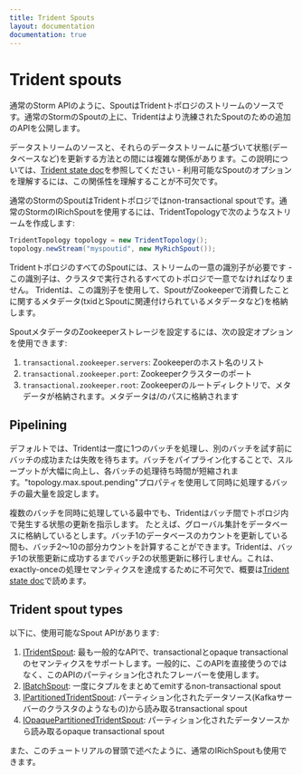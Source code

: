 ```yaml
---
title: Trident Spouts
layout: documentation
documentation: true
---
```

# Trident spouts

通常のStorm APIのように、SpoutはTridentトポロジのストリームのソースです。通常のStormのSpoutの上に、Tridentはより洗練されたSpoutのための追加のAPIを公開します。

データストリームのソースと、それらのデータストリームに基づいて状態(データベースなど)を更新する方法との間には複雑な関係があります。この説明については、[Trident state doc](Trident-state.html)を参照してください - 利用可能なSpoutのオプションを理解するには、この関係性を理解することが不可欠です。

通常のStormのSpoutはTridentトポロジではnon-transactional spoutです。通常のStormのIRichSpoutを使用するには、TridentTopologyで次のようなストリームを作成します:

```java
TridentTopology topology = new TridentTopology();
topology.newStream("myspoutid", new MyRichSpout());
```

TridentトポロジのすべてのSpoutには、ストリームの一意の識別子が必要です - この識別子は、クラスタで実行されるすべてのトポロジで一意でなければなりません。 Tridentは、この識別子を使用して、SpoutがZookeeperで消費したことに関するメタデータ(txidとSpoutに関連付けられているメタデータなど)を格納します。

SpoutメタデータのZookeeperストレージを設定するには、次の設定オプションを使用できます:

1. `transactional.zookeeper.servers`: Zookeeperのホスト名のリスト
2. `transactional.zookeeper.port`: Zookeeperクラスターのポート
3. `transactional.zookeeper.root`: Zookeeperのルートディレクトリで、メタデータが格納されます。メタデータは<root path>/<spout id>のパスに格納されます

## Pipelining

デフォルトでは、Tridentは一度に1つのバッチを処理し、別のバッチを試す前にバッチの成功または失敗を待ちます。バッチをパイプライン化することで、スループットが大幅に向上し、各バッチの処理待ち時間が短縮されます。"topology.max.spout.pending"プロパティを使用して同時に処理するバッチの最大量を設定します。

複数のバッチを同時に処理している最中でも、Tridentはバッチ間でトポロジ内で発生する状態の更新を指示します。 たとえば、グローバル集計をデータベースに格納しているとします。バッチ1のデータベースのカウントを更新している間も、バッチ2〜10の部分カウントを計算することができます。Tridentは、バッチ1の状態更新に成功するまでバッチ2の状態更新に移行しません。これは、exactly-onceの処理セマンティクスを達成するために不可欠で、概要は[Trident state doc](Trident-state.html)で読めます。

## Trident spout types

以下に、使用可能なSpout APIがあります:

1. [ITridentSpout]({{page.git-blob-base}}/storm-core/src/jvm/org/apache/storm/trident/spout/ITridentSpout.java): 最も一般的なAPIで、transactionalとopaque transactionalのセマンティクスをサポートします。一般的に、このAPIを直接使うのではなく、このAPIのパーティション化されたフレーバーを使用します。
2. [IBatchSpout]({{page.git-blob-base}}/storm-core/src/jvm/org/apache/storm/trident/spout/IBatchSpout.java): 一度にタプルをまとめてemitするnon-transactional spout
3. [IPartitionedTridentSpout]({{page.git-blob-base}}/storm-core/src/jvm/org/apache/storm/trident/spout/IPartitionedTridentSpout.java): パーティション化されたデータソース(Kafkaサーバーのクラスタのようなもの)から読み取るtransactional spout
4. [IOpaquePartitionedTridentSpout]({{page.git-blob-base}}/storm-core/src/jvm/org/apache/storm/trident/spout/IOpaquePartitionedTridentSpout.java): パーティション化されたデータソースから読み取るopaque transactional spout

また、このチュートリアルの冒頭で述べたように、通常のIRichSpoutも使用できます。
 

